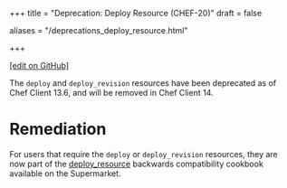 +++
title = "Deprecation: Deploy Resource (CHEF-20)"
draft = false

aliases = "/deprecations_deploy_resource.html"


  
    
    
    
    
+++    

[\[edit on GitHub\]](https://github.com/chef/chef-web-docs/blob/master/content/deprecations_deploy_resource.md)

<meta name="robots" content="noindex">

The `deploy` and `deploy_revision` resources have been deprecated as of
Chef Client 13.6, and will be removed in Chef Client 14.

Remediation
===========

For users that require the `deploy` or `deploy_revision` resources, they
are now part of the
[deploy_resource](https://supermarket.chef.io/cookbooks/deploy_resource)
backwards compatibility cookbook available on the Supermarket.
